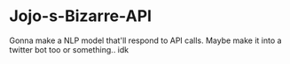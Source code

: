 # Jojo-s-Bizarre-API
Gonna make a NLP model that'll respond to API calls. Maybe make it into a twitter bot too or something.. idk
